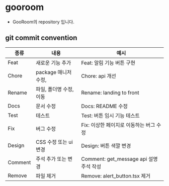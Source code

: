 # gooroom

- GooRoom의 repository 입니다.

## git commit convention

| 종류    | 내용                    | 예시                                    |
| ------- | ----------------------- | --------------------------------------- |
| Feat    | 새로운 기능 추가        | Feat: 알림 기능 버튼 구현               |
| Chore   | package 매니저 수정,    | Chore: api 개선                         |
| Rename  | 파일, 폴더명 수정, 이동 | Rename: landing to front                |
| Docs    | 문서 수정               | Docs: README 수정                       |
| Test    | 테스트                  | Test: 버튼 임시 기능 테스트             |
| Fix     | 버그 수정               | Fix: 이상한 페이지로 이동하는 버그 수정 |
| Design  | CSS 수정 또는 ui 변경   | Design: 버튼 색깔 변경                  |
| Comment | 주석 추가 또는 변경     | Comment: get_message api 설명 주석 작성 |
| Remove  | 파일 제거               | Remove: alert_button.tsx 제거           |
